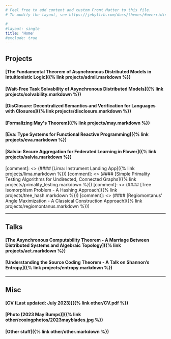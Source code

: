 ```yaml
---
# Feel free to add content and custom Front Matter to this file.
# To modify the layout, see https://jekyllrb.com/docs/themes/#overriding-theme-defaults

#
#layout: single
title: 'Home'
#exclude: true
---
```


## Projects

#### [The Fundamental Theorem of Asynchronous Distributed Models in Intuitionistic Logic]({% link projects/admil.markdown %})
#### [Wait-Free Task Solvability of Asynchronous Distributed Models]({% link projects/solvability.markdown %})
#### [DisClosure: Decentralized Semantics and Verification for Languages with Closures]({% link projects/disclosure.markdown %})
#### [Formalizing May's Theorem]({% link projects/may.markdown %})
#### [Eva: Type Systems for Functional Reactive Programming]({% link  projects/eva.markdown %})
#### [Salvia: Secure Aggregation for Federated Learning in Flower]({% link  projects/salvia.markdown %})


[comment]: <> (#### [Lima: Instrument Landing App]({% link  projects/lima.markdown %}))
[comment]: <> (#### [Simple Primality Testing Algorithms for Undirected, Connected Graphs]({% link  projects/primality_testing.markdown %}))
[comment]: <> (#### [Tree Isomorphism Problem - A Hashing Approach]({% link  projects/tree_hash.markdown %}))
[comment]: <> (#### [Regiomontanus' Angle Maximization - A Classical Construction Approach]({% link  projects/regiomontanus.markdown %}))

------

## Talks 
#### [The Asynchronous Computability Theorem - A Marriage Between Distributed Systems and Algebraic Topology]({% link  projects/act.markdown %})
#### [Understanding the Source Coding Theorem - A Talk on Shannon’s Entropy]({% link  projects/entropy.markdown %})

-----

## Misc 

#### [CV (Last updated: July 2023)]({% link  other/CV.pdf %})
#### [Photo (2023 May Bumps)]({% link  other/coxingphotos/2023mayblades.jpg %})
#### [Other stuff]({% link  other/other.markdown %})